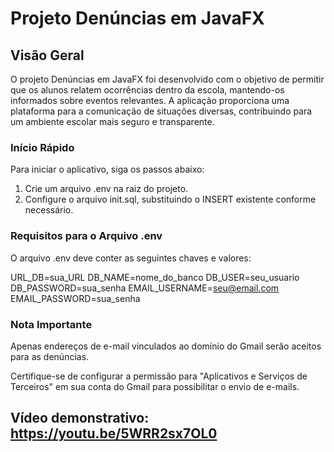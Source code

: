 # Projeto Denúncias em JavaFX

## Visão Geral
O projeto Denúncias em JavaFX foi desenvolvido com o objetivo de permitir que os alunos relatem ocorrências dentro da escola, mantendo-os informados sobre eventos relevantes. A aplicação proporciona uma plataforma para a comunicação de situações diversas, contribuindo para um ambiente escolar mais seguro e transparente.

### Início Rápido
Para iniciar o aplicativo, siga os passos abaixo:

1) Crie um arquivo .env na raiz do projeto.
2) Configure o arquivo init.sql, substituindo o INSERT existente conforme necessário.

### Requisitos para o Arquivo .env

O arquivo .env deve conter as seguintes chaves e valores:

URL_DB=sua_URL
DB_NAME=nome_do_banco
DB_USER=seu_usuario
DB_PASSWORD=sua_senha
EMAIL_USERNAME=seu@email.com
EMAIL_PASSWORD=sua_senha

### Nota Importante

Apenas endereços de e-mail vinculados ao domínio do Gmail serão aceitos para as denúncias.

Certifique-se de configurar a permissão para "Aplicativos e Serviços de Terceiros" em sua conta do Gmail para possibilitar o envio de e-mails.

## Vídeo demonstrativo: https://youtu.be/5WRR2sx7OL0
